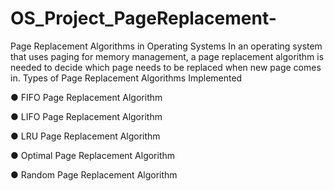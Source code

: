 # OS_Project_PageReplacement-
Page Replacement Algorithms in Operating Systems In an operating system that uses paging for memory management, a page replacement algorithm is needed to decide which page needs to be replaced when new page comes in.
Types of Page Replacement Algorithms Implemented

● FIFO Page Replacement Algorithm

● LIFO Page Replacement Algorithm

● LRU Page Replacement Algorithm

● Optimal Page Replacement Algorithm

● Random Page Replacement Algorithm

